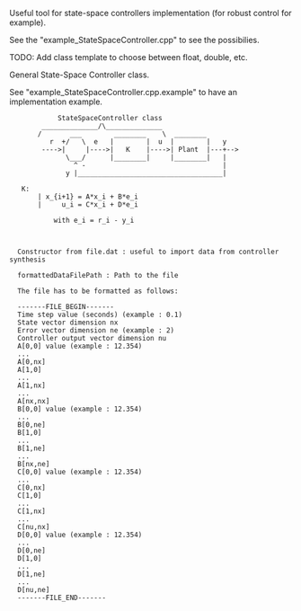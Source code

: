 Useful tool for state-space controllers implementation (for robust control for example).

See the "example_StateSpaceController.cpp" to see the possibilies.

TODO: Add class template to choose between float, double, etc.



General State-Space Controller class.

 See "example_StateSpaceController.cpp.example" to have an implementation example.
 
                StateSpaceController class
            ______________/\______________
           /       ___        ________    \  ________
              r  +/   \  e   |        |  u  |        |   y
            ---->|     |---->|   K    |---->| Plant  |---+-->
                  \___/      |________|     |________|   |
                    ^ -                                  |
                  y |____________________________________|
 
       K:
           | x_{i+1} = A*x_i + B*e_i
           |     u_i = C*x_i + D*e_i
 
               with e_i = r_i - y_i
 


      Constructor from file.dat : useful to import data from controller synthesis
     
      formattedDataFilePath : Path to the file
     
      The file has to be formatted as follows:
     
      -------FILE_BEGIN-------
      Time step value (seconds) (example : 0.1)
      State vector dimension nx
      Error vector dimension ne (example : 2)
      Controller output vector dimension nu
      A[0,0] value (example : 12.354)
      ...
      A[0,nx]
      A[1,0]
      ...
      A[1,nx]
      ...
      A[nx,nx]
      B[0,0] value (example : 12.354)
      ...
      B[0,ne]
      B[1,0]
      ...
      B[1,ne]
      ...
      B[nx,ne]
      C[0,0] value (example : 12.354)
      ...
      C[0,nx]
      C[1,0]
      ...
      C[1,nx]
      ...
      C[nu,nx]
      D[0,0] value (example : 12.354)
      ...
      D[0,ne]
      D[1,0]
      ...
      D[1,ne]
      ...
      D[nu,ne]
      -------FILE_END-------
